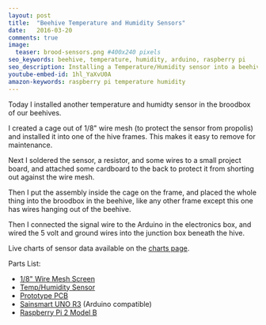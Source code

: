 ```yaml
---
layout: post
title:  "Beehive Temperature and Humidity Sensors"
date:   2016-03-20
comments: true
image:
  teaser: brood-sensors.png #400x240 pixels
seo_keywords: beehive, temperature, humidity, arduino, raspberry pi
seo_description: Installing a Temperature/Humidity sensor into a beehive.
youtube-embed-id: 1hl_YaXvU0A
amazon-keywords: raspberry pi temperature humidity
---
```


Today I installed another temperature and humidty sensor in the broodbox of our
beehives. 

I created a cage out of 1/8" wire mesh (to protect the sensor from propolis)
and installed it into one of the hive frames.  This makes it easy to remove for
maintenance.

Next I soldered the sensor, a resistor, and some wires to a small project
board, and attached some cardboard to the back to protect it from shorting out
against the wire mesh.

Then I put the assembly inside the cage on the frame, and placed the whole
thing into the broodbox in the beehive, like any other frame except this one
has wires hanging out of the beehive.

Then I connected the signal wire to the Arduino in the electronics box, and
wired the 5 volt and ground wires into the junction box beneath the hive.

Live charts of sensor data available on the [charts page](/hivebot/charts).

Parts List:

* [1/8" Wire Mesh Screen](http://amzn.to/1LwoMmE)
* [Temp/Humidity Sensor](http://amzn.to/1ZbVpIq)
* [Prototype PCB](http://amzn.to/21CpDnB)
* [Sainsmart UNO R3](http://amzn.to/1RUTh2c) (Arduino compatible)
* [Raspberry Pi 2 Model B](http://amzn.to/1ZbVETF)
